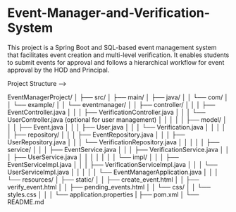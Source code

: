 # Event-Manager-and-Verification-System
This project is a Spring Boot and SQL-based event management system that facilitates event creation and multi-level verification. It enables students to submit events for approval and follows a hierarchical workflow for event approval by the HOD and Principal.

Project Structure -->

EventManagerProject/
│
├── src/
│   ├── main/
│       ├── java/
│       │   └── com/
│       │       └── example/
│       │           └── eventmanager/
│       │               ├── controller/
│       │               │   ├── EventController.java
│       │               │   ├── VerificationController.java
│       │               │   └── UserController.java (optional for user management)
│       │               │
│       │               ├── model/
│       │               │   ├── Event.java
│       │               │   ├── User.java
│       │               │   └── Verification.java
│       │               │
│       │               ├── repository/
│       │               │   ├── EventRepository.java
│       │               │   ├── UserRepository.java
│       │               │   └── VerificationRepository.java
│       │               │
│       │               ├── service/
│       │               │   ├── EventService.java
│       │               │   ├── VerificationService.java
│       │               │   ├── UserService.java
│       │               │   │
│       │               │   └── impl/
│       │               │       ├── EventServiceImpl.java
│       │               │       ├── VerificationServiceImpl.java
│       │               │       └── UserServiceImpl.java
│       │               │
│       │               └── EventManagerApplication.java
│       │
│       └── resources/
│           ├── static/
│           │   ├── create_event.html
│           │   ├── verify_event.html
│           │   ├── pending_events.html
│           │   └── css/
│           │       └── styles.css
│           │
│           └── application.properties
|
├── pom.xml
│
└── README.md
